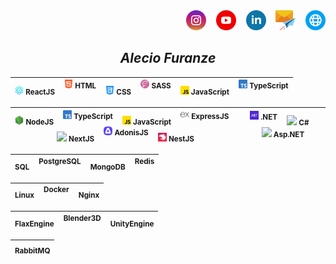 <div align="end">
    <a target="_blank" href="https://instagram.com/alec1o"><img width="32px" src="/instagram.png" alt="instagram"/></a>
&nbsp;&nbsp;
    <a target="_blank" href="https://youtube.com/@alec1o"><img width="32px" src="/youtube.png" alt="youtube"/></a>
&nbsp;&nbsp;
    <a target="_blank" href="https://linkedin.com/in/alec1o/"><img width="32px" src="/linkedin.png" alt="linkedin"/></a>
&nbsp;&nbsp;
    <a target="_blank" href="mailto://i@alecio.me"><img width="32px" src="/email.png" alt="email"/></a>
&nbsp;&nbsp;
    <a target="_blank" href="http://www.alecio.me/"><img width="32px" src="/website.png" alt="website"/></a>
</div>

<div align="center">
    
## _Alecio Furanze_

</div>

<div align="left">

| <sub><img width="14px" src="/react.png" /> ReactJS</sub> &nbsp;&nbsp; <sup><img width="14px" src="/html.png" /> HTML</sup> &nbsp;&nbsp; <sub><img width="14px" src="/css.png" /> CSS</sub> &nbsp;&nbsp; <sup><img width="14px" src="/sass.png" /> SASS</sup> &nbsp;&nbsp; <sub><img width="14px" src="/js.png" /> JavaScript</sub> &nbsp;&nbsp; <sup><img width="14px" src="/typescript.png" /> TypeScript</sup> |  
| --- |


| <sub><img width="14px" src="/nodejs.png" /> NodeJS</sub> &nbsp;&nbsp; <sup><img width="14px" src="/typescript.png" /> TypeScript</sup> &nbsp;&nbsp; <sub><img width="14px" src="/js.png" /> JavaScript</sub> &nbsp;&nbsp; <sup><img width="14px" src="/expressjs.png" /> ExpressJS</sup> &nbsp;&nbsp; <sub><img width="14px" src="/nextjs.png" /> NextJS</sub> &nbsp;&nbsp;  <sup><img width="14px" src="/adonisjs.png" /> AdonisJS</sup>  &nbsp;&nbsp; <sub><img width="14px" src="/nestjs.png" /> NestJS</sub> |  <sup><img width="14px" src="/dotnet.png" /> .NET</sup> &nbsp;&nbsp; <sub><img width="14px" src="/cs.png" /> C#</sub> &nbsp;&nbsp; <sup><img width="14px" src="/aspnet.png" /> Asp.NET</sup>  |
| --- | --- |


| <sub>SQL</sub> &nbsp;&nbsp; <sup>PostgreSQL</sup> &nbsp;&nbsp; <sub>MongoDB</sub> &nbsp;&nbsp; <sup>Redis</sup> |
| --- |


| <sub>Linux</sub> &nbsp;&nbsp; <sup>Docker</sup> &nbsp;&nbsp; <sub>Nginx</sub> |  
| --- |

| <sub>FlaxEngine</sub> &nbsp;&nbsp; <sup>Blender3D</sup> &nbsp;&nbsp; <sub>UnityEngine</sub> |  
| --- |


| <sub>RabbitMQ</sub> |  
| --- |

</div>
